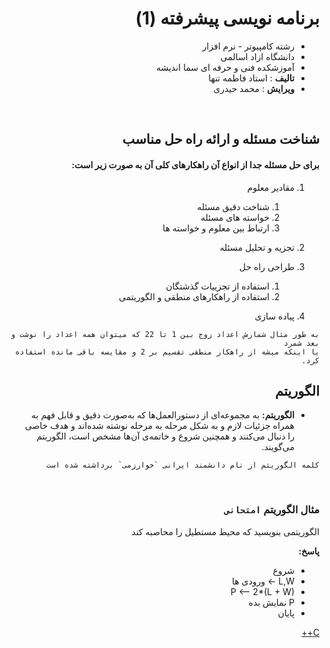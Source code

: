 <div dir="rtl">

# برنامه نویسی پیشرفته (1)

- رشته کامپیوتر - نرم افزار
- دانشگاه ازاد اسالمی
- آموزشکده فنی و حرفه ای سما اندیشه
- **تالیف** : استاد فاطمه تنها
- **ویرایش** : محمد حیدری

<br>

## شناخت مسئله و ارائه راه حل مناسب
#### برای حل مسئله جدا از انواع آن راهکارهای کلی آن به صورت زیر است:

1. مقادیر معلوم
    1. شناخت دقیق مسئله 
    2. خواسته های مسئله
    3. ارتباط بین معلوم و خواسته ها

2. تجزیه و تحلیل مسئله

3. طراحی راه حل
    1. استفاده از تجزییات گذشتگان
    2. استفاده از راهکارهای منطقی و الگوریتمی

4. پیاده سازی

```
به طور مثال شمارش اعداد زوج بین 1 تا 22 که میتوان همه اعداد را نوشت و بعد شمرد
یا اینکه میشه از راهکار منطقی تقسیم بر 2 و مقایسه باقی مانده استفاده کرد.
```

## الگوریتم

- **الگوریتم:** به مجموعه‌ای از دستورالعمل‌ها که به‌صورت دقیق و قابل فهم به همراه جزئیات لازم و به شکل مرحله به مرحله نوشته شده‌اند و هدف خاصی را دنبال می‌کنند و همچنین شروع و خاتمه‌ی آن‌ها مشخص است، الگوریتم می‌گویند.

``` کلمه الگوریتم از نام دانشمند ایرانی `خوارزمی` برداشته شده است ```

<br>

### مثال الگوریتم `امتحانی`

الگوریتمی بنویسید که محیط مستطیل را محاصبه کند

**پاسخ:**

- شروع
- L,W -> ورودی ها
- P <-- 2*(L + W)
- P نمایش بده
- پایان

[C++](cpp/RectanglePerimeter.cpp)

</div>